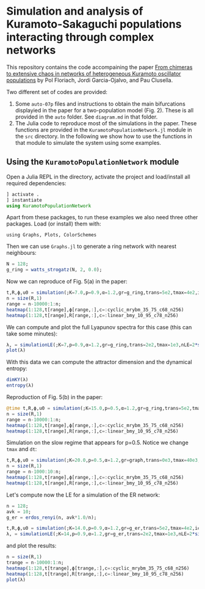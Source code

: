 # Simulation and analysis of Kuramoto-Sakaguchi populations interacting through complex networks


This repository contains the code accompaining the paper [From chimeras to extensive chaos in networks of heterogeneous
Kuramoto oscillator populations](https://arxiv.org/abs/2407.20408) by Pol Floriach, Jordi Garcia-Ojalvo, and Pau Clusella.

Two different set of codes are provided:

1. Some `auto-07p` files and instructions to obtain the main bifurcations displayied in the paper for a two-population model (Fig. 2). These is all provided in the `auto` folder. See `diagram.md` in that folder.
2. The Julia code to reproduce most of the simulations in the paper. These functions are provided in the `KuramotoPopulationNetwork.jl` module in the `src` directory. In the following we show how to use the functions in that module to simulate the system using some examples.

	 
## Using the `KuramotoPopulationNetwork` module 

Open a Julia REPL in the directory, activate the project and load/install all required dependencies:

```julia
] activate .
] instantiate
using KuramotoPopulationNetwork
```

Apart from these packages, to run these examples we also need three other packages.
Load (or install) them with:

```
using Graphs, Plots, ColorSchemes
```

Then we can use `Graphs.jl` to generate a ring network with nearest neighbours:

```julia
N = 128;
g_ring = watts_strogatz(N, 2, 0.0);
```

Now we can reproduce of Fig. 5(a) in the paper:

```julia
t,R,ϕ,u0 = simulation(;K=7.0,p=0.9,α=1.2,gr=g_ring,trans=5e2,tmax=4e2,ic="homogeneous");
n = size(R,1)
range = n-10000:1:n;
heatmap(1:128,t[range],ϕ[range,:],c=:cyclic_mrybm_35_75_c68_n256)
heatmap(1:128,t[range],R[range,:],c=:linear_bmy_10_95_c78_n256)
```

We can compute and plot the full Lyapunov spectra for this case (this can take some minutes):

```julia
λ, = simulationLE(;K=7,p=0.9,α=1.2,gr=g_ring,trans=2e2,tmax=1e3,nLE=2*size(g_ring,1),ic=u0);
plot(λ)
```
With this data we can compute the attractor dimension and the dynamical entropy:

```julia
dimKY(λ)
entropy(λ)
```

Reproduction of Fig. 5(b) in the paper:
```julia
@time t,R,ϕ,u0 = simulation(;K=15.0,p=0.5,α=1.2,gr=g_ring,trans=5e2,tmax=4e2,ic="homogeneous");
n = size(R,1)
range = n-10000:1:n;
heatmap(1:128,t[range],ϕ[range,:],c=:cyclic_mrybm_35_75_c68_n256)
heatmap(1:128,t[range],R[range,:],c=:linear_bmy_10_95_c78_n256)
``` 

Simulation on the slow regime that appears for p=0.5. Notice we change `tmax` and `dt`:
```julia
t,R,ϕ,u0 = simulation(;K=20.0,p=0.5,α=1.2,gr=graph,trans=0e3,tmax=40e3,dt=1e-1,ic="homogeneous");
n = size(R,1)
range = n-1000:10:n;
heatmap(1:128,t[range],ϕ[range,:],c=:cyclic_mrybm_35_75_c68_n256)
heatmap(1:128,t[range],R[range,:],c=:linear_bmy_10_95_c78_n256)
```

Let's compute now the LE for a simulation of the ER network:
```julia
n = 128;
avk = 10;
g_er = erdos_renyi(n, avk*1.0/n);

t,R,ϕ,u0 = simulation(;K=14.0,p=0.9,α=1.2,gr=g_er,trans=5e2,tmax=4e2,ic="homogeneous");
λ, = simulationLE(;K=14,p=0.9,α=1.2,gr=g_er,trans=2e2,tmax=1e3,nLE=2*size(g_er,1),ic=u0);
```
and plot the results:

```julia
n = size(R,1)
trange = n-10000:1:n;
heatmap(1:128,t[trange],ϕ[trange,:],c=:cyclic_mrybm_35_75_c68_n256)
heatmap(1:128,t[trange],R[trange,:],c=:linear_bmy_10_95_c78_n256)
plot(λ)
```
